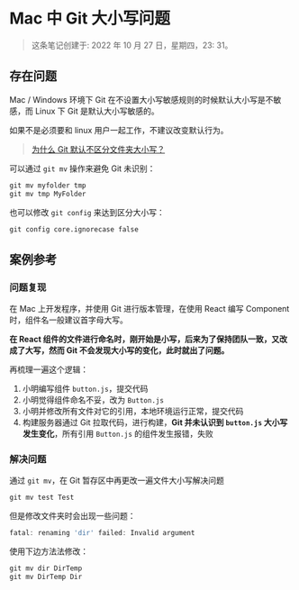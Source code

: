 # Mac 中 Git 大小写问题

> 这条笔记创建于: 2022 年 10 月 27 日，星期四，23: 31。

## 存在问题

Mac / Windows 环境下 Git 在不设置大小写敏感规则的时候默认大小写是不敏感，而 Linux 下 Git 是默认大小写敏感的。

如果不是必须要和 linux 用户一起工作，不建议改变默认行为。

> [为什么 Git 默认不区分文件夹大小写？](https://www.zhihu.com/question/57779034)

可以通过 `git mv` 操作来避免 Git 未识别：

```perl
git mv myfolder tmp
git mv tmp MyFolder
```

也可以修改 `git config` 来达到区分大小写：

```perl
git config core.ignorecase false
```

## 案例参考

### 问题复现

在 Mac 上开发程序，并使用 Git 进行版本管理，在使用 React 编写 Component 时，组件名一般建议首字母大写。

**在 React 组件的文件进行命名时，刚开始是小写，后来为了保持团队一致，又改成了大写，然而 Git 不会发现大小写的变化，此时就出了问题。**

再梳理一遍这个逻辑：

1. 小明编写组件 `button.js`，提交代码
2. 小明觉得组件命名不妥，改为 `Button.js`
3. 小明并修改所有文件对它的引用，本地环境运行正常，提交代码
4. 构建服务器通过 Git 拉取代码，进行构建，**Git 并未认识到 `button.js` 大小写发生变化**，所有引用 `Button.js` 的组件发生报错，失败

### 解决问题

通过 `git mv`，在 Git 暂存区中再更改一遍文件大小写解决问题

```perl
git mv test Test
```

但是修改文件夹时会出现一些问题：

```js
fatal: renaming 'dir' failed: Invalid argument
```

使用下边方法法修改：

```perl
git mv dir DirTemp
git mv DirTemp Dir
```
